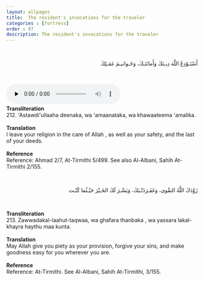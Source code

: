 ```yaml
---
layout: allpages
title:  The resident's invocations for the traveler
categories : [fortress]
order : 97
description: The resident's invocations for the traveler
---
```

&nbsp;
<div class="arabictext" dir="RTL">

أَسْتَـوْدِعُ اللَّهَ دِيـنَكَ وَأَمانَتَـكَ، وَخَـواتيـمَ عَمَـلِكَ

</div>

&nbsp;

<audio controls  preload="none">
  <source src="{{ site.baseurl }}/audio/fortress/212.mp3" type="audio/mpeg">
Your browser does not support the audio element.
</audio>&nbsp;

<div class="duaextra" tabindex="0">
<div><strong>Transliteration</strong></div>
<div class="extra">
212. 'Astawdi'ullaaha deenaka, wa 'amaanataka, wa khawaateema 'amalika.
</div>
</div>
&nbsp;
<div class="duaextra" tabindex="0">
<div><strong>Translation</strong></div>
<div class="extra">
I leave your religion in the care of Allah , as well as your safety, and the last of your deeds.
</div>
</div>
&nbsp;
<div class="duaextra" tabindex="0">
<div><strong>Reference</strong></div>
<div class="extra">
Reference: Ahmad 2/7, At-Tirmithi 5/499. See also Al-Albani, Sahih At-Tirmithi 2/155.
</div>
</div>



&nbsp;
<div class="arabictext" dir="RTL">

زَوَّدَكَ اللَّهُ التقْوى، وَغَفَـرَذَنْـبَكَ، وَيَسَّـرَ لَكَ الخَـيْرَ حَيْـثُما كُنْـت

</div>

&nbsp;



<div class="duaextra" tabindex="0">
<div><strong>Transliteration</strong></div>
<div class="extra">
213. Zawwadakal-laahut-taqwaa, wa ghafara thanbaka , wa yassara lakal-khayra haythu maa kunta.
</div>
</div>
&nbsp;
<div class="duaextra" tabindex="0">
<div><strong>Translation</strong></div>
<div class="extra">
May Allah give you piety as your provision, forgive your sins, and make goodness easy for you wherever you are.
</div>
</div>
&nbsp;
<div class="duaextra" tabindex="0">
<div><strong>Reference</strong></div>
<div class="extra">
Reference: At-Tirmithi. See Al-Albani, Sahih At-Tirmithi, 3/155.
</div>
</div>
